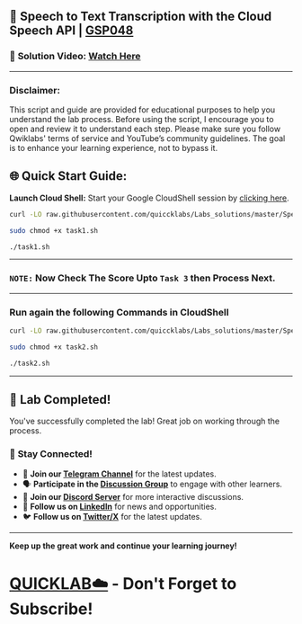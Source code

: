 
## 🚀 Speech to Text Transcription with the Cloud Speech API | [GSP048](https://www.cloudskillsboost.google/focuses/2187?parent=catalog)

### 🔗 **Solution Video:** [Watch Here](https://youtu.be/qnoZO1VymKo)

---

### Disclaimer:
This script and guide are provided for educational purposes to help you understand the lab process. Before using the script, I encourage you to open and review it to understand each step. Please make sure you follow Qwiklabs' terms of service and YouTube’s community guidelines. The goal is to enhance your learning experience, not to bypass it.

## 🌐 **Quick Start Guide:**

**Launch Cloud Shell:**
Start your Google CloudShell session by [clicking here](https://console.cloud.google.com/home/dashboard?project=&pli=1&cloudshell=true).

```bash
curl -LO raw.githubusercontent.com/quiccklabs/Labs_solutions/master/Speech%20to%20Text%20Transcription%20with%20the%20Cloud%20Speech%20API/task1.sh

sudo chmod +x task1.sh

./task1.sh
```
---
### `NOTE:`  Now Check The Score Upto `Task 3` then Process Next.
---
### Run again the following Commands in CloudShell

```bash
curl -LO raw.githubusercontent.com/quiccklabs/Labs_solutions/master/Speech%20to%20Text%20Transcription%20with%20the%20Cloud%20Speech%20API/task2.sh

sudo chmod +x task2.sh

./task2.sh
```


---

## 🎉 **Lab Completed!**

You've successfully completed the lab! Great job on working through the process.

### 🌟 **Stay Connected!**

- 🔔 **Join our [Telegram Channel](https://t.me/quiccklab)** for the latest updates.
- 🗣 **Participate in the [Discussion Group](https://t.me/Quicklabchat)** to engage with other learners.
- 💬 **Join our [Discord Server](https://discord.gg/7fAVf4USZn)** for more interactive discussions.
- 💼 **Follow us on [LinkedIn](https://www.linkedin.com/company/quicklab-linkedin/)** for news and opportunities.
- 🐦 **Follow us on [Twitter/X](https://x.com/quicklab7)** for the latest updates.


---


**Keep up the great work and continue your learning journey!**

# [QUICKLAB☁️](https://www.youtube.com/@quick_lab) - Don't Forget to Subscribe!
